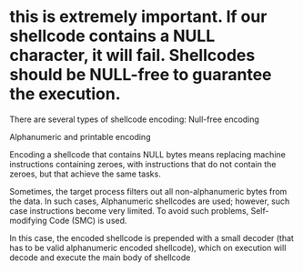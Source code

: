 

# this is extremely important. If our shellcode contains a NULL character, it will fail. Shellcodes should be NULL-free to guarantee the execution. 


There are several types of shellcode encoding: 
Null-free encoding

Alphanumeric and printable encoding


Encoding a shellcode that contains NULL bytes means replacing machine instructions containing zeroes, with instructions
that do not contain the zeroes, but that achieve the same tasks.


Sometimes, the target process filters out all non-alphanumeric bytes from the data. In such cases, Alphanumeric
shellcodes are used; however, such case instructions become very limited. To avoid such problems, Self-modifying Code 
(SMC) is used.

In this case, the encoded shellcode is prepended with a small decoder (that has to be valid alphanumeric encoded
shellcode), which on execution will decode and execute the main body of shellcode
